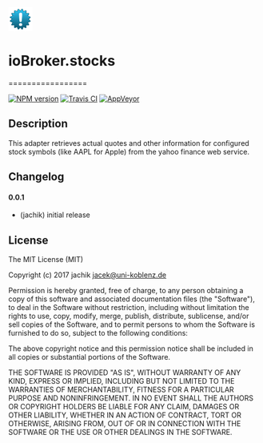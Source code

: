 ![Logo](admin/stocks.png)
# ioBroker.stocks
=================

[![NPM version](https://img.shields.io/npm/v/iobroker.stocks.svg)](https://www.npmjs.com/package/iobroker.stocks)
[![Travis CI](https://travis-ci.org/jachik/ioBroker.stocks.svg?branch=master)](https://travis-ci.org/jachik/ioBroker.stocks)
[![AppVeyor](https://ci.appveyor.com/api/projects/status/2fquda7xh5xqb0u2?svg=true)](https://ci.appveyor.com/project/jachik/iobroker-stocks)

## Description
This adapter retrieves actual quotes and other information for configured stock symbols (like AAPL for Apple) from the yahoo finance web service.

## Changelog

#### 0.0.1
* (jachik) initial release

## License
The MIT License (MIT)

Copyright (c) 2017 jachik <jacek@uni-koblenz.de>

Permission is hereby granted, free of charge, to any person obtaining a copy
of this software and associated documentation files (the "Software"), to deal
in the Software without restriction, including without limitation the rights
to use, copy, modify, merge, publish, distribute, sublicense, and/or sell
copies of the Software, and to permit persons to whom the Software is
furnished to do so, subject to the following conditions:

The above copyright notice and this permission notice shall be included in
all copies or substantial portions of the Software.

THE SOFTWARE IS PROVIDED "AS IS", WITHOUT WARRANTY OF ANY KIND, EXPRESS OR
IMPLIED, INCLUDING BUT NOT LIMITED TO THE WARRANTIES OF MERCHANTABILITY,
FITNESS FOR A PARTICULAR PURPOSE AND NONINFRINGEMENT. IN NO EVENT SHALL THE
AUTHORS OR COPYRIGHT HOLDERS BE LIABLE FOR ANY CLAIM, DAMAGES OR OTHER
LIABILITY, WHETHER IN AN ACTION OF CONTRACT, TORT OR OTHERWISE, ARISING FROM,
OUT OF OR IN CONNECTION WITH THE SOFTWARE OR THE USE OR OTHER DEALINGS IN
THE SOFTWARE.
